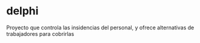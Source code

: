 # delphi
Proyecto que controla las insidencias del personal, y ofrece alternativas de trabajadores para cobrirlas
